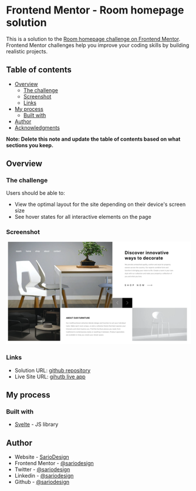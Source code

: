 # Frontend Mentor - Room homepage solution

This is a solution to the [Room homepage challenge on Frontend Mentor](https://www.frontendmentor.io/challenges/room-homepage-BtdBY_ENq). Frontend Mentor challenges help you improve your coding skills by building realistic projects. 

## Table of contents

- [Overview](#overview)
  - [The challenge](#the-challenge)
  - [Screenshot](#screenshot)
  - [Links](#links)
- [My process](#my-process)
  - [Built with](#built-with)
- [Author](#author)
- [Acknowledgments](#acknowledgments)

**Note: Delete this note and update the table of contents based on what sections you keep.**

## Overview

### The challenge

Users should be able to:

- View the optimal layout for the site depending on their device's screen size
- See hover states for all interactive elements on the page

### Screenshot

![](./screenshot.png)

### Links

- Solution URL: [github repository](https://github.com/sariodesign/sariodesign.github.io/room-homepage)
- Live Site URL: [gihutb live app](https://sariodesign.github.io/room-homepage/app/public/)

## My process

### Built with

- [Svelte]((https://svelte.dev/)) - JS library

## Author

- Website - [SarioDesign](https://www.sariodesign.dev)
- Frontend Mentor - [@sariodesign](https://www.frontendmentor.io/profile/sariodesign)
- Twitter - [@sariodesign](https://www.twitter.com/sariodesign)
- Linkedin - [@sariodesign](https://www.linkedin.com/in/sariodesign/)
- Github - [@sariodesign](https://github.com/sariodesign)
